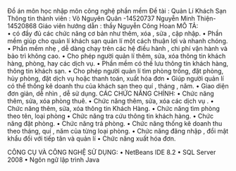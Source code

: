 Đồ án môn học nhập môn công nghệ phần mềm 
Đề tài : Quản Lí Khách Sạn
Thông tin thành viên :
Võ Nguyên Quân -14520737
Nguyễn Minh Thiện-14520868
Giáo viên hướng dẫn :  thầy Nguyễn Công Hoan
MÔ TẢ:	
•	có đầy đủ các chức năng cơ bản như thêm, xóa , sửa , cập nhập.
•	Phần mềm giúp cho quản lí khách sạn quản lí một cách thuận lợi và nhanh chóng.
•	Phần mềm nhẹ , dễ dàng chạy trên các hệ điều hành , chi phí vận hành và bảo trì không cao.
•	Cho phép người quản lí thêm, sửa, xóa thông tin khách hàng, phòng, hay các dịch vụ.
•	Phần mềm có thế lưu thông tin khách hàng, thông tin khách sạn.
•	Cho phép người quản lí tìm phòng trống, đặt phòng, hủy phòng, đặt dịch vụ hoặc thanh toán, xuất hóa đơn
•	Giúp người quản lí có thể thống kê doanh thu của khách sạn theo quí , tháng , năm.
• Giao diện đơn giản, dễ nhìn , dễ sử dụng.
CÁC CHỨC NĂNG CHÍNH:
•	Chức năng thêm, sửa, xóa phòng thuê.
•	Chức năng thêm, sửa, xóa các dịch vụ .
•	Chức năng thêm, sửa, xóa thông tin Khách Hàng.
•	Chức năng tìm phòng theo tên, loại phòng
•	Chức năng tra cứu thông tin khách hàng.
•	Chức năng đặt phòng.
•	Chức năng trả phòng.
•	Chức năng thống kê doanh thu theo tháng, quí , năm của từng loại phòng.
•	Chức năng đăng nhập , đổi mật khẩu đối với tiếp tân và quản lí
•	Chức năng xuất hóa đơn.

CÔNG CỤ VÀ CÔNG NGHỆ SỬ DỤNG:
•	NetBeans IDE 8.2
•	SQL Server 2008
•	Ngôn ngữ lập trình Java
